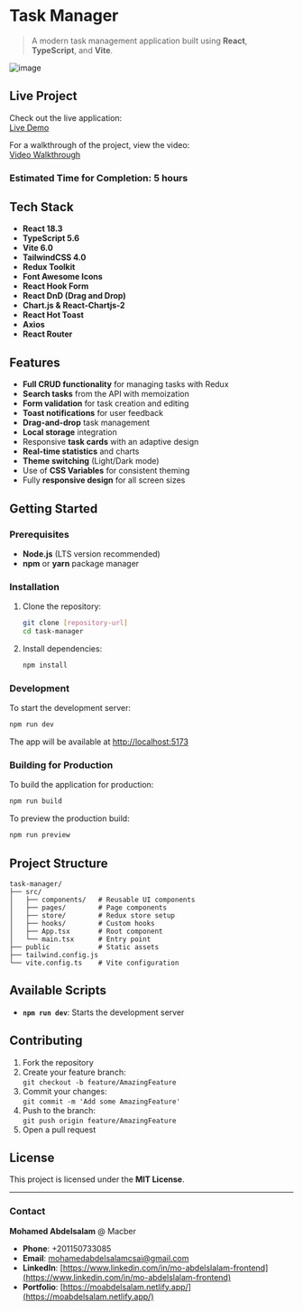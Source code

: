 # Task Manager

> A modern task management application built using **React**, **TypeScript**, and **Vite**.

![image](https://github.com/user-attachments/assets/51ad450c-452f-48cd-b415-f9187da8da2b)


## Live Project

Check out the live application:  
[Live Demo](https://task-manager-macber.vercel.app/)

For a walkthrough of the project, view the video:  
[Video Walkthrough](https://1drv.ms/v/c/d201396f77841c83/ERlJsCph1qNGpP2rqJ0fpg0B2lAlWi8rvgOT9ThR_fRzog?e=lYopBA)

### Estimated Time for Completion: 5 hours

## Tech Stack

- **React 18.3**
- **TypeScript 5.6**
- **Vite 6.0**
- **TailwindCSS 4.0**
- **Redux Toolkit**
- **Font Awesome Icons**
- **React Hook Form**
- **React DnD (Drag and Drop)**
- **Chart.js & React-Chartjs-2**
- **React Hot Toast**
- **Axios**
- **React Router**

## Features

- **Full CRUD functionality** for managing tasks with Redux
- **Search tasks** from the API with memoization
- **Form validation** for task creation and editing
- **Toast notifications** for user feedback
- **Drag-and-drop** task management
- **Local storage** integration
- Responsive **task cards** with an adaptive design
- **Real-time statistics** and charts
- **Theme switching** (Light/Dark mode)
- Use of **CSS Variables** for consistent theming
- Fully **responsive design** for all screen sizes

## Getting Started

### Prerequisites

- **Node.js** (LTS version recommended)
- **npm** or **yarn** package manager

### Installation

1. Clone the repository:
   ```bash
   git clone [repository-url]
   cd task-manager
   ```

2. Install dependencies:
   ```bash
   npm install
   ```

### Development

To start the development server:

```bash
npm run dev
```

The app will be available at [http://localhost:5173](http://localhost:5173)

### Building for Production

To build the application for production:

```bash
npm run build
```

To preview the production build:

```bash
npm run preview
```

## Project Structure

```
task-manager/
├── src/
│   ├── components/   # Reusable UI components
│   ├── pages/        # Page components
│   ├── store/        # Redux store setup
│   ├── hooks/        # Custom hooks
│   ├── App.tsx       # Root component
│   └── main.tsx      # Entry point
├── public            # Static assets
├── tailwind.config.js
└── vite.config.ts    # Vite configuration
```

## Available Scripts

- **`npm run dev`**: Starts the development server

## Contributing

1. Fork the repository
2. Create your feature branch:  
   `git checkout -b feature/AmazingFeature`
3. Commit your changes:  
   `git commit -m 'Add some AmazingFeature'`
4. Push to the branch:  
   `git push origin feature/AmazingFeature`
5. Open a pull request

## License

This project is licensed under the **MIT License**.

---

### Contact

**Mohamed Abdelsalam** @ Macber

- **Phone**: +201150733085
- **Email**: [mohamedabdelsalamcsai@gmail.com](mailto:mohamedabdelsalamcsai@gmail.com)
- **LinkedIn**: [https://www.linkedin.com/in/mo-abdelslalam-frontend](https://www.linkedin.com/in/mo-abdelslalam-frontend)
- **Portfolio**: [https://moabdelsalam.netlify.app/](https://moabdelsalam.netlify.app/)
